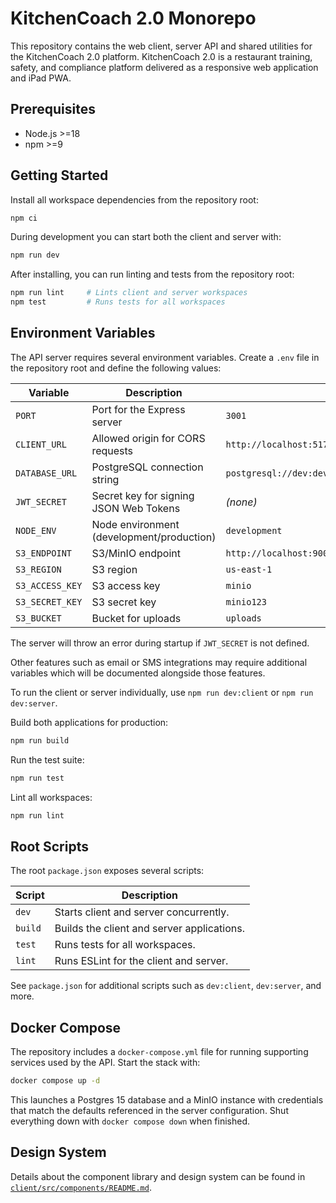 # KitchenCoach 2.0 Monorepo

This repository contains the web client, server API and shared utilities for the KitchenCoach 2.0 platform. KitchenCoach 2.0 is a restaurant training, safety, and compliance platform delivered as a responsive web application and iPad PWA.

## Prerequisites

- Node.js >=18
- npm >=9

## Getting Started

Install all workspace dependencies from the repository root:

```bash
npm ci
```

During development you can start both the client and server with:

```bash
npm run dev
```

After installing, you can run linting and tests from the repository root:

```bash
npm run lint     # Lints client and server workspaces
npm test         # Runs tests for all workspaces
```

## Environment Variables

The API server requires several environment variables. Create a `.env` file in the repository root and define the following values:

| Variable | Description | Default |
|----------|-------------|---------|
| `PORT` | Port for the Express server | `3001` |
| `CLIENT_URL` | Allowed origin for CORS requests | `http://localhost:5173` |
| `DATABASE_URL` | PostgreSQL connection string | `postgresql://dev:dev@localhost:5432/kitchencoach_dev` |
| `JWT_SECRET` | Secret key for signing JSON Web Tokens | *(none)* |
| `NODE_ENV` | Node environment (development/production) | `development` |
| `S3_ENDPOINT` | S3/MinIO endpoint | `http://localhost:9000` |
| `S3_REGION` | S3 region | `us-east-1` |
| `S3_ACCESS_KEY` | S3 access key | `minio` |
| `S3_SECRET_KEY` | S3 secret key | `minio123` |
| `S3_BUCKET` | Bucket for uploads | `uploads` |

The server will throw an error during startup if `JWT_SECRET` is not defined.

Other features such as email or SMS integrations may require additional variables which will be documented alongside those features.

To run the client or server individually, use `npm run dev:client` or `npm run dev:server`.

Build both applications for production:

```bash
npm run build
```

Run the test suite:

```bash
npm run test
```

Lint all workspaces:

```bash
npm run lint
```

## Root Scripts

The root `package.json` exposes several scripts:

| Script | Description |
| --- | --- |
| `dev` | Starts client and server concurrently. |
| `build` | Builds the client and server applications. |
| `test` | Runs tests for all workspaces. |
| `lint` | Runs ESLint for the client and server. |

See `package.json` for additional scripts such as `dev:client`, `dev:server`, and more.

## Docker Compose

The repository includes a `docker-compose.yml` file for running supporting
services used by the API. Start the stack with:

```bash
docker compose up -d
```

This launches a Postgres 15 database and a MinIO instance with credentials that
match the defaults referenced in the server configuration. Shut everything down
with `docker compose down` when finished.

## Design System

Details about the component library and design system can be found in [`client/src/components/README.md`](client/src/components/README.md).
